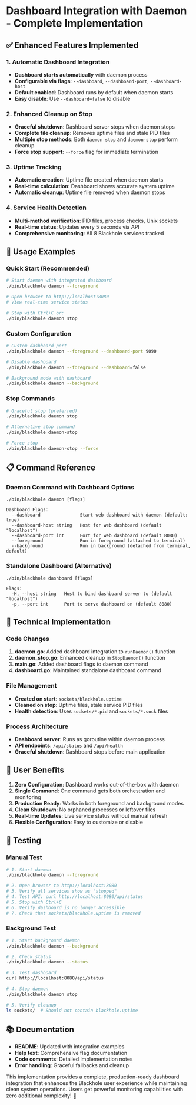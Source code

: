 # Dashboard Integration with Daemon - Complete Implementation

## ✅ Enhanced Features Implemented

### 1. Automatic Dashboard Integration
- **Dashboard starts automatically** with daemon process
- **Configurable via flags**: `--dashboard`, `--dashboard-port`, `--dashboard-host`
- **Default enabled**: Dashboard runs by default when daemon starts
- **Easy disable**: Use `--dashboard=false` to disable

### 2. Enhanced Cleanup on Stop
- **Graceful shutdown**: Dashboard server stops when daemon stops
- **Complete file cleanup**: Removes uptime files and stale PID files
- **Multiple stop methods**: Both `daemon stop` and `daemon-stop` perform cleanup
- **Force stop support**: `--force` flag for immediate termination

### 3. Uptime Tracking
- **Automatic creation**: Uptime file created when daemon starts
- **Real-time calculation**: Dashboard shows accurate system uptime
- **Automatic cleanup**: Uptime file removed when daemon stops

### 4. Service Health Detection
- **Multi-method verification**: PID files, process checks, Unix sockets
- **Real-time status**: Updates every 5 seconds via API
- **Comprehensive monitoring**: All 8 Blackhole services tracked

## 🚀 Usage Examples

### Quick Start (Recommended)
```bash
# Start daemon with integrated dashboard
./bin/blackhole daemon --foreground

# Open browser to http://localhost:8080
# View real-time service status

# Stop with Ctrl+C or:
./bin/blackhole daemon stop
```

### Custom Configuration
```bash
# Custom dashboard port
./bin/blackhole daemon --foreground --dashboard-port 9090

# Disable dashboard
./bin/blackhole daemon --foreground --dashboard=false

# Background mode with dashboard
./bin/blackhole daemon --background
```

### Stop Commands
```bash
# Graceful stop (preferred)
./bin/blackhole daemon stop

# Alternative stop command
./bin/blackhole daemon-stop

# Force stop
./bin/blackhole daemon-stop --force
```

## 📋 Command Reference

### Daemon Command with Dashboard Options
```
./bin/blackhole daemon [flags]

Dashboard Flags:
  --dashboard               Start web dashboard with daemon (default: true)
  --dashboard-host string   Host for web dashboard (default "localhost")
  --dashboard-port int      Port for web dashboard (default 8080)
  --foreground              Run in foreground (attached to terminal)
  --background              Run in background (detached from terminal, default)
```

### Standalone Dashboard (Alternative)
```
./bin/blackhole dashboard [flags]

Flags:
  -H, --host string   Host to bind dashboard server to (default "localhost")
  -p, --port int      Port to serve dashboard on (default 8080)
```

## 🔧 Technical Implementation

### Code Changes
1. **daemon.go**: Added dashboard integration to `runDaemon()` function
2. **daemon_stop.go**: Enhanced cleanup in `StopDaemon()` function
3. **main.go**: Added dashboard flags to daemon command
4. **dashboard.go**: Maintained standalone dashboard command

### File Management
- **Created on start**: `sockets/blackhole.uptime`
- **Cleaned on stop**: Uptime files, stale service PID files
- **Health detection**: Uses `sockets/*.pid` and `sockets/*.sock` files

### Process Architecture
- **Dashboard server**: Runs as goroutine within daemon process
- **API endpoints**: `/api/status` and `/api/health`
- **Graceful shutdown**: Dashboard stops before main application

## 🎯 User Benefits

1. **Zero Configuration**: Dashboard works out-of-the-box with daemon
2. **Single Command**: One command gets both orchestration and monitoring
3. **Production Ready**: Works in both foreground and background modes
4. **Clean Shutdown**: No orphaned processes or leftover files
5. **Real-time Updates**: Live service status without manual refresh
6. **Flexible Configuration**: Easy to customize or disable

## 🧪 Testing

### Manual Test
```bash
# 1. Start daemon
./bin/blackhole daemon --foreground

# 2. Open browser to http://localhost:8080
# 3. Verify all services show as "stopped"
# 4. Test API: curl http://localhost:8080/api/status
# 5. Stop with Ctrl+C
# 6. Verify dashboard is no longer accessible
# 7. Check that sockets/blackhole.uptime is removed
```

### Background Test
```bash
# 1. Start background daemon
./bin/blackhole daemon --background

# 2. Check status
./bin/blackhole daemon --status

# 3. Test dashboard
curl http://localhost:8080/api/status

# 4. Stop daemon
./bin/blackhole daemon stop

# 5. Verify cleanup
ls sockets/  # Should not contain blackhole.uptime
```

## 📚 Documentation

- **README**: Updated with integration examples
- **Help text**: Comprehensive flag documentation
- **Code comments**: Detailed implementation notes
- **Error handling**: Graceful fallbacks and cleanup

This implementation provides a complete, production-ready dashboard integration that enhances the Blackhole user experience while maintaining clean system operations. Users get powerful monitoring capabilities with zero additional complexity! 🎉